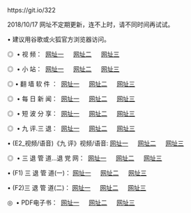 <p>https://git.io/322</p>
<p>2018/10/17 网址不定期更新，连不上时，请不同时间再试试。
<p>• 建议用谷歌或火狐官方浏览器访问。
<p>◎  • 视 频： 
<a href="http://ik.cercadelrio.com/tv/" target="_blank">网址一</a> 　 
<a href="http://dg.cercadelrio.com/9018.html" target="_blank">网址二</a> 　 
<a href="http://dg.cercadelrio.com/9449.html" target="_blank">网址三</a></p>
<p>◎ </span>  •  小 站：  
<a href="http://ik.cercadelrio.com/" target="_blank">网址一</a> 　 
<a href="http://dg.cercadelrio.com/" target="_blank">网址二</a> 　 
<a href="http://dg.cercadelrio.com/read/" target="_blank">网址三</a></p>
<p>◎  • 翻 墙 软 件 ：  
<a href="http://ik.cercadelrio.com/ff/" target="_blank">网址一</a> 　 
<a href="http://dg.cercadelrio.com/s/read/a1_nd.html" target="_blank">网址二</a> 　 
<a href="http://dg.cercadelrio.com/ff/index.html" target="_blank">网址三</a></p>
<p>◎ </span>  • 每 日 新 闻：  
<a href="http://ik.cercadelrio.com/day/" target="_blank">网址一</a> 　 
<a href="http://dg.cercadelrio.com/day/" target="_blank">网址二</a> 　 
<a href="http://dg.cercadelrio.com/day/index.html" target="_blank">网址三</a></p>
<p>◎ </span>  • 短 波 分 享：  
<a href="http://ik.cercadelrio.com/h/" target="_blank">网址一</a> 　 
<a href="http://dg.cercadelrio.com/h/" target="_blank">网址二</a> 　 
<a href="http://dg.cercadelrio.com/h/index.html" target="_blank">网址三</a></p>
<p>◎   • 九 评.三 退：  
<a href="http://ik.cercadelrio.com/t/" target="_blank">网址一</a> 　 
<a href="http://dg.cercadelrio.com/v2/index.html" target="_blank">网址二</a> 　 
<a href="http://dg.cercadelrio.com/tt/index.html" target="_blank">网址三</a> 　</p>
<p>  • (E2_视频/语音)《九 评》视频/语音: 
<a href="http://dg.cercadelrio.com/7738.html" target="_blank">网址一</a> 　 
<a href="http://dg.cercadelrio.com/7614.html" target="_blank">网址二</a> 　 
<a href="http://dg.cercadelrio.com/7633.html" target="_blank">网址三</a></p>
<p>◎   • 三 退 管 道...退 党 网：  
<a href="http://ik.cercadelrio.com/go/td1.html" target="_blank">网址一</a> 　 
<a href="http://dg.cercadelrio.com/go/td2.html" target="_blank">网址二</a> 　 
<a href="http://dg.cercadelrio.com/go/td3.html" target="_blank">网址三</a></p>
<p>  • (F1) 三 退 管 道(一)： 
<a href="http://ik.cercadelrio.com/dd/" target="_blank">网址一</a> 　 
<a href="http://dg.cercadelrio.com/s/read/a1_tdx.html" target="_blank">网址二</a> 　 
<a href="http://dg.cercadelrio.com/dd/" target="_blank">网址三</a></p>
<p>  • (F2)三 退 管 道(二)： 
<a href="http://dg.cercadelrio.com/d/" target="_blank">网址一</a> 　 
<a href="http://ik.cercadelrio.com/d/index.html" target="_blank">网址二</a> 　 
<a href="http://dg.cercadelrio.com/d/" target="_blank">网址三</a></p>
<p>◎   • PDF电子书：  
<a href="http://ik.cercadelrio.com/p/" target="_blank">网址一</a> 　 
<a href="http://dg.cercadelrio.com/p/index.html" target="_blank">网址二</a> 　 
<a href="http://dg.cercadelrio.com/p/" target="_blank">网址三</a></p>

